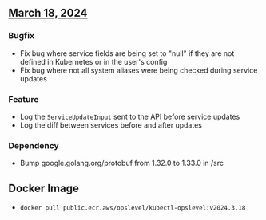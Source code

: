## [March 18, 2024](https://github.com/OpsLevel/kubectl-opslevel/compare/v2024.3.4...v2024.3.18)
### Bugfix
* Fix bug where service fields are being set to "null" if they are not defined in Kubernetes or in the user's config
* Fix bug where not all system aliases were being checked during service updates
### Feature
* Log the `ServiceUpdateInput` sent to the API before service updates
* Log the diff between services before and after updates
### Dependency
* Bump google.golang.org/protobuf from 1.32.0 to 1.33.0 in /src
## Docker Image

  - `docker pull public.ecr.aws/opslevel/kubectl-opslevel:v2024.3.18`

